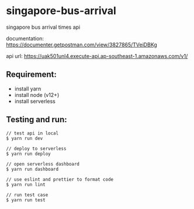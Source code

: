 # singapore-bus-arrival

singapore bus arrival times api

documentation: https://documenter.getpostman.com/view/3827865/TVeiDBKg

api url: https://uak501unl4.execute-api.ap-southeast-1.amazonaws.com/v1/

## Requirement:

- install yarn
- install node (v12+)
- install serverless

## Testing and run:

```
// test api in local
$ yarn run dev

// deploy to serverless
$ yarn run deploy

// open serverless dashboard
$ yarn run dashboard

// use eslint and prettier to format code
$ yarn run lint

// run test case
$ yarn run test
```
